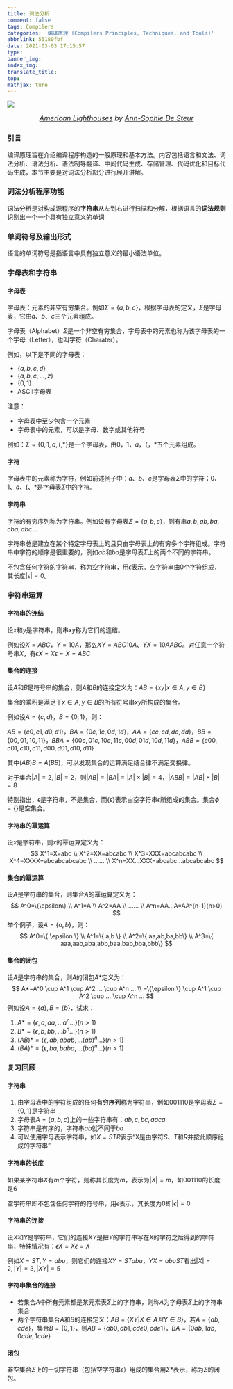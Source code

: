 ```yaml
---
title: 词法分析
comment: false
tags: Compilers
categories: '编译原理 (Compilers Principles, Techniques, and Tools)'
abbrlink: 55180fbf
date: 2021-03-03 17:15:57
type:
banner_img:
index_img:
translate_title:
top:
mathjax: ture
---
```






![](https://cdn.jsdelivr.net/gh/Yousazoe/picgo-repo/img/827e85100849161.Y3JvcCw0MDg1LDMxOTUsMjAyLDY0Nw.jpg)



<div align=center>
  <font size="3">
    <i>
      <a href="https://www.behance.net/gallery/100849161/American-Lighthouses">American Lighthouses</a> by 
      <a href="https://www.behance.net/AnnSophieDeSteur">Ann-Sophie De Steur</a>
    </i>
  </font>
</div>




### 引言

编译原理旨在介绍编译程序构造的一般原理和基本方法。内容包括语言和文法、词法分析、语法分析、语法制导翻译、中间代码生成、存储管理、代码优化和目标代码生成，本节主要是对词法分析部分进行展开讲解。

<!--more-->

### 词法分析程序功能

词法分析是对构成源程序的**字符串**从左到右进行扫描和分解，根据语言的**词法规则**识别出一个一个具有独立意义的单词



### 单词符号及输出形式

语言的单词符号是指语言中具有独立意义的最小语法单位。





### 字母表和字符串

#### 字母表

字母表：元素的非空有穷集合。例如$\Sigma = \{a,b,c\}$，根据字母表的定义，$\Sigma$是字母表，它由$a、b、c$三个元素组成。

字母表（Alphabet）$\Sigma$是一个非空有穷集合，字母表中的元素也称为该字母表的一个字母（Letter），也叫字符（Charater）。

例如，以下是不同的字母表：

+ $\{ a,b,c,d \}$
+ $\{ a,b,c,...,z \}$
+ $\{ 0,1 \}$
+ ASCII字母表

注意：

+ 字母表中至少包含一个元素
+ 字母表中的元素，可以是字母、数字或其他符号

例如：$\Sigma = \{ 0,1,a,(,* \}$是一个字母表，由$0$，$1$，$a$，$（$，$*$五个元素组成。



#### 字符

字母表中的元素称为字符，例如前述例子中：$a、b、c$是字母表$\Sigma$中的字符；$0、1、a、(、*$是字母表$\Sigma$中的字符。





#### 字符串

字符的有穷序列称为字符串。例如设有字母表$\Sigma = \{ a,b,c \}$，则有串$a,b,ab,ba,cba,abc...$

字符串总是建立在某个特定字母表上的且只由字母表上的有穷多个字符组成。字符串中字符的顺序是很重要的，例如$ab$和$ba$是字母表$\Sigma$上的两个不同的字符串。

不包含任何字符的字符串，称为空字符串，用$\epsilon$表示。空字符串由0个字符组成，其长度$|\epsilon|=0$。



### 字符串运算

#### 字符串的连结

设$x$和$y$是字符串，则串$xy$称为它们的连结。

例如设$X=ABC$，$Y=10A$，那么$XY=ABC10A$、$YX=10AABC$。对任意一个符号串$X$，有$\epsilon X = X \epsilon = X = ABC$



#### 集合的连接

设$A$和$B$是符号串的集合，则$A$和$B$的连接定义为：$AB=\{ xy|x \in A,y \in B \}$

集合的乘积是满足于$x \in A,y \in B$的所有符号串$xy$所构成的集合。

例如设$A=\{ c,d \}$，$B=\{ 0,1\}$，则：

$AB=\{c0,c1,d0,d1 \}$，$BA =\{ 0c,1c,0d,1d\}$，$AA = \{ cc , cd , dc, dd\}$，$BB=\{ 00,01,10,11\}$，$BBA=\{ 00c,01c,10c,11c,00d,01d,10d,11d\}$，$ABB=\{ c00,c01,c10,c11,d00,d01,d10,d11\}$

其中$(AB)B=A(BB)$，可以发现集合的运算满足结合律不满足交换律。

对于集合$|A|=2,|B|=2$，则$|AB|=|BA|=|A| \times |B|=4$，$|ABB|=|AB| \times |B| = 8$



特别指出，$\epsilon$是字符串，不是集合，而$\{\epsilon\}$表示由空字符串$\epsilon$所组成的集合。集合$\phi=\{\}$是空集合。



#### 字符串的幂运算

设$x$是字符串，则$x$的幂运算定义为：
$$
X^1=X=abc \\
X^2=XX=abcabc \\
X^3=XXX=abcabcabc \\
X^4=XXXX=abcabcabcabc \\
...... \\
X^n=XX...XXX=abcabc...abcabcabc
$$


#### 集合的幂运算

设$A$是字符串的集合，则集合$A$的幂运算定义为：
$$
A^0=\{\epsilon\} \\
A^1=A \\
A^2=AA \\
...... \\
A^n=AA...A=AA^{n-1}(n>0)
$$
举个例子，设$A=\{a,b\}$，则：
$$
A^0=\{ \epsilon \} \\
A^1=\{ a,b \} \\
A^2=\{ aa,ab,ba,bb\} \\
A^3=\{ aaa,aab,aba,abb,baa,bab,bba,bbb\}
$$




#### 集合的闭包

设$A$是字符串的集合，则$A$的闭包$A*$定义为：
$$
A*=A^0 \cup A^1 \cup A^2 ... \cup A^n ... \\
=\{\epsilon \} \cup A^1 \cup A^2 \cup ... \cup A^n ...
$$
例如设$A=\{a\},B=\{b\}$，试求：

1. $A*=\{\epsilon,a,aa,...a^n...\}(n>1)$
2. $B*=\{\epsilon,b,bb,...b^n...\}(n>1)$
3. $(AB)*=\{\epsilon,ab,abab,...(ab)^n...\}(n>1)$
4. $(BA)*=\{\epsilon,ba,baba,...(ba)^n...\}(n>1)$



### 复习回顾

#### 字符串

1. 由字母表中的字符组成的任何**有穷序列**称为字符串，例如$001110$是字母表$\Sigma=\{0,1\}$是字符串
2. 字母表$A=\{a,b,c\}$上的一些字符串有：$ab,c,bc,aaca$
3. 字符串是有序的，字符串$ab$就不同于$ba$
4. 可以使用字母表示字符串，如$X=STR$表示“X是由字符$S、T$和$R$并按此顺序组成的字符串”

#### 字符串的长度

如果某字符串$X$有$m$个字符，则称其长度为$m$，表示为$|X|=m$，如$001110$的长度是6

空字符串即不包含任何字符的符号串，用$\epsilon$表示，其长度为0即$|\epsilon|=0$



#### 字符串的连接

设$X$和$Y$是字符串，它们的连接$XY$是把$Y$的字符串写在$X$的字符之后得到的字符串，特殊情况有：$\epsilon X=X \epsilon=X$

例如$X=ST,Y=abu$，则它们的连接$XY=STabu，YX=abuST$看出$|X|=2,|Y|=3,|XY|=5$



#### 字符串集合的连接

+ 若集合$A$中所有元素都是某元素表$\Sigma$上的字符串，则称$A$为字母表$\Sigma$上的字符串集合
+ 两个字符串集合$A$和$B$的连接定义：$AB=\{XY|X \in A 且Y \in B\}$，若$A=\{ab,cde\}$，集合$B=\{0,1\}$，则$AB=\{ab0,ab1,cde0,cde1\}$，$BA=\{0ab,1ab,0cde,1cde\}$



#### 闭包

非空集合$\Sigma$上的一切字符串（包括空字符串$\epsilon$）组成的集合用$\Sigma*$表示，称为$\Sigma$的闭包。